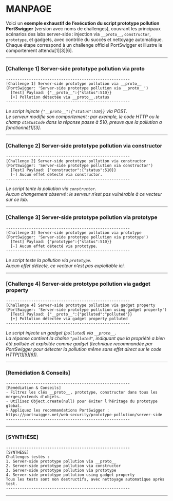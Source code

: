 # MANPAGE

Voici un **exemple exhaustif de l’exécution du script prototype pollution PortSwigger** (version avec noms de challenges), couvrant les principaux scénarios des labs server-side : injection via `__proto__`, `constructor`, `prototype`, et gadgets, avec contrôle du succès et nettoyage automatique.  
Chaque étape correspond à un challenge officiel PortSwigger et illustre le comportement attendu[1][3][6].

---

### [Challenge 1] Server-side prototype pollution via __proto__

```
------------------------------------------------------
[Challenge 1] Server-side prototype pollution via __proto__ (PortSwigger: 'Server-side prototype pollution via __proto__')
  [Test] Payload: {"__proto__":{"status":510}}
  [+] Pollution détectée via __proto__.status
------------------------------------------------------
```
*Le script injecte `{"__proto__":{"status":510}}` via POST.  
Le serveur modifie son comportement : par exemple, le code HTTP ou le champ `statusCode` dans la réponse passe à 510, preuve que la pollution a fonctionné[1][3].*

---

### [Challenge 2] Server-side prototype pollution via constructor

```
------------------------------------------------------
[Challenge 2] Server-side prototype pollution via constructor (PortSwigger: 'Server-side prototype pollution via constructor')
  [Test] Payload: {"constructor":{"status":510}}
  [-] Aucun effet détecté via constructor.
------------------------------------------------------
```
*Le script tente la pollution via `constructor`.  
Aucun changement observé : le serveur n’est pas vulnérable à ce vecteur sur ce lab.*

---

### [Challenge 3] Server-side prototype pollution via prototype

```
------------------------------------------------------
[Challenge 3] Server-side prototype pollution via prototype (PortSwigger: 'Server-side prototype pollution via prototype')
  [Test] Payload: {"prototype":{"status":510}}
  [-] Aucun effet détecté via prototype.
------------------------------------------------------
```
*Le script teste la pollution via `prototype`.  
Aucun effet détecté, ce vecteur n’est pas exploitable ici.*

---

### [Challenge 4] Server-side prototype pollution via gadget property

```
------------------------------------------------------
[Challenge 4] Server-side prototype pollution via gadget property (PortSwigger: 'Server-side prototype pollution using gadget property')
  [Test] Payload: {"__proto__":{"polluted":"polluted"}}
  [+] Pollution détectée via gadget property polluted
------------------------------------------------------
```
*Le script injecte un gadget (`polluted`) via `__proto__`.  
La réponse contient la chaîne `"polluted"`, indiquant que la propriété a bien été polluée et exploitée comme gadget (technique recommandée par PortSwigger pour détecter la pollution même sans effet direct sur le code HTTP[1][5][6]).*

---

### [Remédiation & Conseils]

```
------------------------------------------------------
[Remédiation & Conseils]
- Filtrez les clés __proto__, prototype, constructor dans tous les merges/extends d'objets.
- Utilisez Object.create(null) pour éviter l'héritage du prototype global.
- Appliquez les recommandations PortSwigger : https://portswigger.net/web-security/prototype-pollution/server-side
------------------------------------------------------
```

---

### [SYNTHÈSE]

```
------------------------------------------------------
[SYNTHÈSE]
Challenges testés :
1. Server-side prototype pollution via __proto__
2. Server-side prototype pollution via constructor
3. Server-side prototype pollution via prototype
4. Server-side prototype pollution using gadget property
Tous les tests sont non destructifs, avec nettoyage automatique après test.
------------------------------------------------------
```

---

